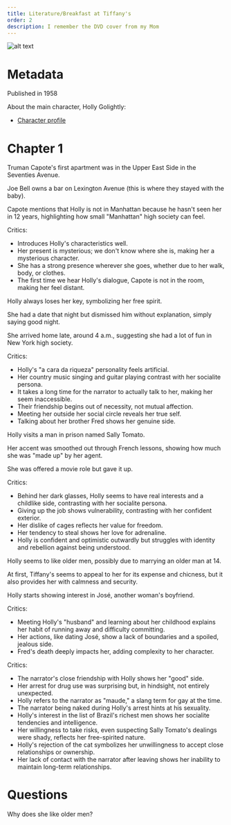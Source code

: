 ```yaml
---
title: Literature/Breakfast at Tiffany's
order: 2
description: I remember the DVD cover from my Mom
---
```


![alt text](image.png)

# Metadata

Published in 1958

About the main character, Holly Golightly:
- [Character profile](https://www.charactour.com/hub/characters/view/Holly-Golightly.Breakfast-at-Tiffanys)

# Chapter 1

Truman Capote's first apartment was in the Upper East Side in the Seventies Avenue.

Joe Bell owns a bar on Lexington Avenue (this is where they stayed with the baby).

Capote mentions that Holly is not in Manhattan because he hasn't seen her in 12 years, highlighting how small "Manhattan" high society can feel.

Critics:
- Introduces Holly's characteristics well.
- Her present is mysterious; we don't know where she is, making her a mysterious character.
- She has a strong presence wherever she goes, whether due to her walk, body, or clothes.
- The first time we hear Holly's dialogue, Capote is not in the room, making her feel distant.

Holly always loses her key, symbolizing her free spirit.

She had a date that night but dismissed him without explanation, simply saying good night.

She arrived home late, around 4 a.m., suggesting she had a lot of fun in New York high society.

Critics:
- Holly's "a cara da riqueza" personality feels artificial.
- Her country music singing and guitar playing contrast with her socialite persona.
- It takes a long time for the narrator to actually talk to her, making her seem inaccessible.
- Their friendship begins out of necessity, not mutual affection.
- Meeting her outside her social circle reveals her true self.
- Talking about her brother Fred shows her genuine side.

Holly visits a man in prison named Sally Tomato.

Her accent was smoothed out through French lessons, showing how much she was "made up" by her agent.

She was offered a movie role but gave it up.

Critics:
- Behind her dark glasses, Holly seems to have real interests and a childlike side, contrasting with her socialite persona.
- Giving up the job shows vulnerability, contrasting with her confident exterior.
- Her dislike of cages reflects her value for freedom.
- Her tendency to steal shows her love for adrenaline.
- Holly is confident and optimistic outwardly but struggles with identity and rebellion against being understood.

Holly seems to like older men, possibly due to marrying an older man at 14.

At first, Tiffany's seems to appeal to her for its expense and chicness, but it also provides her with calmness and security.

Holly starts showing interest in José, another woman's boyfriend.

Critics:
- Meeting Holly's "husband" and learning about her childhood explains her habit of running away and difficulty committing.
- Her actions, like dating José, show a lack of boundaries and a spoiled, jealous side.
- Fred's death deeply impacts her, adding complexity to her character.

Critics:
- The narrator's close friendship with Holly shows her "good" side.
- Her arrest for drug use was surprising but, in hindsight, not entirely unexpected.
- Holly refers to the narrator as "maude," a slang term for gay at the time.
- The narrator being naked during Holly's arrest hints at his sexuality.
- Holly's interest in the list of Brazil's richest men shows her socialite tendencies and intelligence.
- Her willingness to take risks, even suspecting Sally Tomato's dealings were shady, reflects her free-spirited nature.
- Holly's rejection of the cat symbolizes her unwillingness to accept close relationships or ownership.
- Her lack of contact with the narrator after leaving shows her inability to maintain long-term relationships.

# Questions

Why does she like older men?
